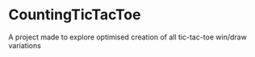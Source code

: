 # CountingTicTacToe
A project made to explore optimised creation of all tic-tac-toe win/draw variations
